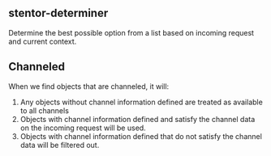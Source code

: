 ## stentor-determiner

Determine the best possible option from a list based on incoming request and current context.

## Channeled

When we find objects that are channeled, it will:

1. Any objects without channel information defined are treated as available to all channels
2. Objects with channel information defined and satisfy the channel data on the incoming request will be used.
3. Objects with channel information defined that do not satisfy the channel data will be filtered out.
